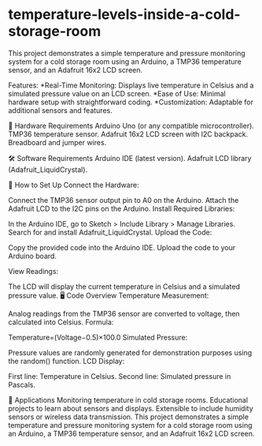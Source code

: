 # temperature-levels-inside-a-cold-storage-room
This project demonstrates a simple temperature and pressure monitoring system for a cold storage room using an Arduino, a TMP36 temperature sensor, and an Adafruit 16x2 LCD screen.


Features:
*Real-Time Monitoring: Displays live temperature in Celsius and a simulated pressure value on an LCD screen.
*Ease of Use: Minimal hardware setup with straightforward coding.
*Customization: Adaptable for additional sensors and features.

🔧 Hardware Requirements
Arduino Uno (or any compatible microcontroller).
TMP36 temperature sensor.
Adafruit 16x2 LCD screen with I2C backpack.
Breadboard and jumper wires.

🛠️ Software Requirements
Arduino IDE (latest version).
Adafruit LCD library (Adafruit_LiquidCrystal).

🚀 How to Set Up
Connect the Hardware:

Connect the TMP36 sensor output pin to A0 on the Arduino.
Attach the Adafruit LCD to the I2C pins on the Arduino.
Install Required Libraries:

In the Arduino IDE, go to Sketch > Include Library > Manage Libraries.
Search for and install Adafruit_LiquidCrystal.
Upload the Code:

Copy the provided code into the Arduino IDE.
Upload the code to your Arduino board.

View Readings:

The LCD will display the current temperature in Celsius and a simulated pressure value.
🖥️ Code Overview
Temperature Measurement:

Analog readings from the TMP36 sensor are converted to voltage, then calculated into Celsius.
Formula:

Temperature=(Voltage−0.5)×100.0
Simulated Pressure:

Pressure values are randomly generated for demonstration purposes using the random() function.
LCD Display:

First line: Temperature in Celsius.
Second line: Simulated pressure in Pascals.

🌟 Applications
Monitoring temperature in cold storage rooms.
Educational projects to learn about sensors and displays.
Extensible to include humidity sensors or wireless data transmission. This project demonstrates a simple temperature and pressure monitoring system for a cold storage room using an Arduino, a TMP36 temperature sensor, and an Adafruit 16x2 LCD screen.
